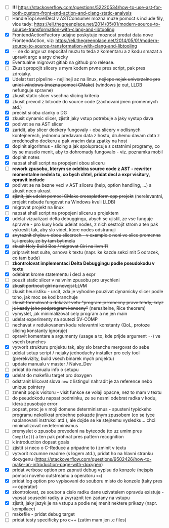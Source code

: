 - [ ] **!!!** https://stackoverflow.com/questions/52220534/how-to-use-ast-for-both-custom-front-end-action-and-clang-static-analysis
- [ ] HandleTopLevelDecl v ASTConsumer mozna muze pomoct s include fily, vice tady: https://eli.thegreenplace.net/2014/05/01/modern-source-to-source-transformation-with-clang-and-libtooling
- [x] FrontendActionFactory udajne poskytuje moznost predat data nove FrontendAction, viz: https://eli.thegreenplace.net/2014/05/01/modern-source-to-source-transformation-with-clang-and-libtooling
- [x] `--` se do argv uz nepocita! muzu to teda z komentaru a z kodu smazat a upravit argc a argv checky
- [x] Eventualne migrovat gitlab na github pro release.
- [ ] Zkusit propojit slicery s mym kodem prvne pres script, pak pres zdrojaky.
- [x] Udelat test pipeline - nejlineji az na linux, ~~nejlepe nejak univerzalne pro unix i windows (mozna pomoci CMake)~~ (windows je out, LLDB nefunguje spravne)
- [x] zkusit static slicer vsechna slicing kriteria
- [x] zkusit prevod z bitcode do source code (zachovani jmen promennych atd.)
- [x] precist si oba clanky o DG
- [x] zkusit dynamic slicer, zjistit jaky vstup potrebuje a jaky vystup dava
- [x] podivat se na AST slicer
- [x] zaridit, aby slicer dockery fungovaly - oba slicery v odlisnych kontejnerech, jednomu predavam data z hostu, druhemu davam data z predchoziho dockeru a pak vracim data zpatky na host
- [x] doplnit algoritmus - slicing a jak spolupracuje s ostatnimi programy, co by se muselo menit, aby to dohromady fungovalo - viz. poznamka mobil
- [x] doplnit notes
- [x] napsat shell script na propojeni obou sliceru
- [ ] **rework zpusobu, kterym se odebira source code z AST - rewriter momentalne nedela to, co bych chtel, pridat decl a expr visitory, opravit include**
- [x] podivat se na bezne veci v AST sliceru (help, option handling, ...) a zkusit neco ukrast
- [x] ~~zjistit, jak udelat pomoci CMake crossplatform cpp projekt~~ (nerelevantni, projekt nebude fungovat na Windows kvuli LLDB)
- [x] migrovat projekt na linux
- [ ] napsat shell script na propojeni sliceru s projektem
- [x] udelat vizualizaci delta debuggingu, abych se ujistil, ze vse funguje spravne - pro kusy kodu udelat nodes, z nich sestrojit strom a ten pak vykreslit tak, aby slo videt, ktere nodes odstranuji
- [x] ~~zvyraznit chybu v obou slicerech - v example.c neni ve slice promenna k, i presto, ze by tam byt mela~~
- [x] ~~zkusit Holy Build Box / migrovat Giri na llvm 11~~
- [x] pripravit test suite, osnova k textu (napr. ke kazde sekci mit 5 odrazek, co tam bude)
- [ ] **zkontrolovat implementaci Delta Debuggingu podle pseudokodu v textu**
- [x] odebirat krome statementu i decl a expr
- [ ] pouzit static slicer v naivnim zpusobu pro urychleni
- [x] ~~zkusit portnout giri na novejsi LLVM~~
- [ ] zkusit heuristiku - urcit, zda je vyhodne pouzivat dynamicky slicer podle toho, jak moc se kod branchuje
- [ ] ~~zkusit formulovat a dokazat vetu "program je konecny prave tehdy, kdyz je kazdy jeho podprogram konecny"~~ (neresitelne, Rice theorem)
- [ ] vymyslet, jak minimalizovat cely program a ne jen main
- [ ] udelat experimenty na soutezi SV-COMP
- [ ] nechavat v redukovanem kodu relevantni konstanty (QoL, protoze slicing konstanty ignoruje)
- [ ] opravit komentare a argumenty (usage a to, kde prijde argument `--`) ve vsech branches
- [x] vytvorit strukturu projektu tak, aby slo branche mergovat do sebe
- [ ] udelat setup script / nejaky jednoduchy installer pro cely tool (prerekvizity, build vsech binarek mych projektu)
- [ ] update manualu v master / Naive_Dev
- [ ] pridat do manualu info o setupu
- [x] udelat do makefilu target pro doxygen
- [ ] odstranit klicovat slova `new` z listingu! nahradit je za reference nebo unique pointery
- [ ] zmenit popis visitoru - visit funkce se volaji opacne, nez to mam v textu
- [ ] do pseudokodu napsat podminku, ze se nesmi odebrat radka v kodu, ktera zpusobuje error
- [ ] popsat, proc je v moji domene determinismus - spusteni typickeho programu nekolikrat probehne pokazde jinym zpusobem (co se tyce naplanovani instrukci atd.), ale dojde se ke stejnemu vysledku... chci minimalizovat nedeterminismus
- [ ] premyslet o zpusobu prevedeni na bytecode (to uz umim pres ` Compile()`) a ten pak prohnat pres pattern recognition
- [ ] k introduction dopsat goals
- [ ] zjistit si neco o C-Reduce a pripadne to i zminit v textu
- [ ] vytvorit rozumne readme (s logem atd.), pridat ho na hlavni stranku doxygenu (https://stackoverflow.com/questions/9502426/how-to-make-an-introduction-page-with-doxygen)
- [x] pridat verbose option pro zapnuti debug vypisu do konzole (nejspis pomoci noveho outstreamu a operatoru `<<`)
- [x] pridat log option pro vypisovani do souboru misto do konzole (taky pres `<<` operator)
- [x] zkontrolovat, ze soubor a cislo radku dane uzivatelem opravdu existuje - vypsat sousedni radky a zvyraznit ten zadany na vstupu
- [x] zjistit, jaky jazyk je na vstupu a podle nej menit nektere prikazy (napr. kompilace)
- [ ] makefile - pridat debug target
- [ ] pridat testy specificky pro c++ (zatim mam jen .c files)
